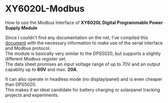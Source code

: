 # XY6020L-Modbus
How to use the Modbus Interface of **XY6020L Digital Programmable Power Supply Module**  


Since I couldn't find any documentation on the net, I've compiled this [document](./doc/XY6020L-Modbus-Interface.pdf) with the necessary information to make use of the serial interface and Modbus protocol.  
The module is basically very similar to the DPS5020, but supports a slightly different Modbus register set.  
The data sheet promises an input voltage range of up to 70V and an output capabilty up to **60V** and max. **20A**.

It can also operate in headless mode (no display/panel) and is even cheaper than DPS5020.  
This makes it an ideal candidate for battery charging or solarpanel tracking projects and experiments.
